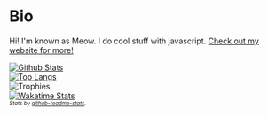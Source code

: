 # Bio

Hi! I'm known as Meow. I do cool stuff with javascript. [Check out my website for more!](https://itsmeow.cat)

[![Github Stats](https://github-readme-stats.vercel.app/api?username=itzTheMeow&show_icons=true&theme=slateorange&count_private=true&include_all_commits=true)](https://github-readme-stats.vercel.app/api?username=itzTheMeow&show_icons=true&theme=slateorange&count_private=true&include_all_commits=true)<br>
[![Top Langs](https://github-readme-stats.vercel.app/api/top-langs/?username=itzTheMeow&layout=compact&theme=slateorange&langs_count=8)](https://github-readme-stats.vercel.app/api/top-langs/?username=itzTheMeow&layout=compact&theme=slateorange&langs_count=8)<br>
![Trophies](https://github-profile-trophy.vercel.app/?username=itzthemeow&theme=discord&margin-w=10&margin-h=10&column=3)<br>
[![Wakatime Stats](https://github-readme-stats.vercel.app/api/wakatime?username=itzTheMeow&theme=slateorange)](https://wakatime.com/@itzTheMeow)<br>
_<sup><sup>Stats by [github-readme-stats](https://github.com/anuraghazra/github-readme-stats).</sup></sup>_

